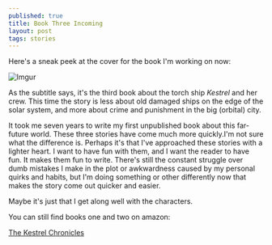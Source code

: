 ```yaml
---
published: true
title: Book Three Incoming
layout: post
tags: stories
---
```


Here's a sneak peek at the cover for the book I'm working on now:

![Imgur](http://i.imgur.com/vgIKUXh.jpg)

As the subtitle says, it's the third book about the torch ship *Kestrel* and her crew. This time the story is less about old damaged ships on the edge of the solar system, and more about crime and punishment in the big (orbital) city.

It took me seven years to write my first unpublished book about this far-future world. These three stories have come much more quickly.I'm not sure what the difference is. Perhaps it's that I've approached these stories with a lighter heart. I want to have fun with them, and I want the reader to have fun. It makes them fun to write. There's still the constant struggle over dumb mistakes I make in the plot or awkwardness caused by my personal quirks and habits, but I'm doing something or other differently now that makes the story come out quicker and easier.

Maybe it's just that I get along well with the characters.

You can still find books one and two on amazon:

[The Kestrel Chronicles](http://www.amazon.com/Kestrel-Chronicles-2-Book/dp/B0161X4O6K/ref=sr_1_3?s=digital-text&ie=UTF8&qid=1448733049&sr=1-3 "The Kestrel Chronicles")
